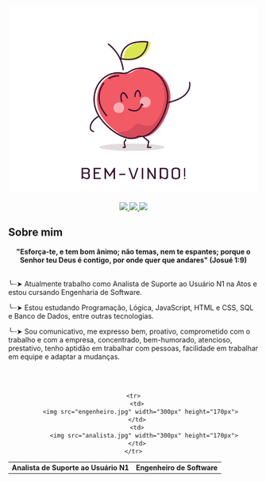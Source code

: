 <div align="center">
  <a href="https://github.com/RaffaelDiniz">
    <img src="BEMVINDO.ANIMADO.gif" width="500">
  </a>
</div>
<br>
<div align="center">
  <a href="https://github.com/RaffaelDiniz" target="_blank">
    <img src="https://img.shields.io/badge/GitHub-100000?style=for-the-badge&logo=github&logoColor=white" target="_blank">
  </a>
  <a href = "mailto:raffaeldinizferrazdias@gmail.com">
    <img src="https://img.shields.io/badge/Gmail-D14836?style=for-the-badge&logo=gmail&logoColor=white">
  </a>
  <a href="https://www.linkedin.com/in/raffael-diniz-ferraz-dias-26a273249/" target="_blank">
    <img src="https://img.shields.io/badge/-LinkedIn-%230077B5?style=for-the-badge&logo=linkedin&logoColor=white" target="_blank">
  </a>
</div>

## Sobre mim
<div align='center'>
  <b>"Esforça-te, e tem bom ânimo; não temas, nem te espantes; porque o Senhor teu Deus é contigo, por onde quer que andares" (Josué 1:9) </b>
</div><br>

╰┈➤ Atualmente trabalho como Analista de Suporte ao Usuário N1 na Atos e estou cursando Engenharia de Software. 

╰┈➤ Estou estudando Programação, Lógica, JavaScript, HTML e CSS, SQL e Banco de Dados, entre outras tecnologias.

╰┈➤ Sou comunicativo, me expresso bem, proativo, comprometido com o trabalho e com a empresa, concentrado, bem-humorado, atencioso, prestativo, tenho aptidão em trabalhar com pessoas, facilidade em trabalhar em equipe e adaptar a mudanças.

<br><br>

<div align="center">
  <table>
    <tr>
      <td>
        <b> Analista de Suporte ao Usuário N1 </b>
      </td>
      <td>
        <b> Engenheiro de Software </b>
      </td>
    </tr>

    <tr>
      <td>
        <img src="engenheiro.jpg" width="300px" height="170px">
      </td>
      <td>
          <img src="analista.jpg" width="300px" height="170px">
      </td>
    </tr>
  </table>
</div>
